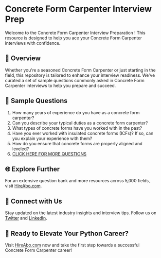 # Concrete Form Carpenter Interview Prep

Welcome to the Concrete Form Carpenter Interview Preparation ! This resource is designed to help you ace your Concrete Form Carpenter interviews with confidence.

## 🚀 Overview

Whether you're a seasoned Concrete Form Carpenter or just starting in the field, this repository is tailored to enhance your interview readiness. We've curated a set of sample questions commonly asked in Concrete Form Carpenter interviews to help you prepare and succeed.

## 📝 Sample Questions

1. How many years of experience do you have as a concrete form carpenter?
2. Can you describe your typical duties as a concrete form carpenter?
3. What types of concrete forms have you worked with in the past?
4. Have you ever worked with insulated concrete forms (ICFs)? If so, can you explain your experience with them?
5. How do you ensure that concrete forms are properly aligned and leveled?
6. [CLICK HERE FOR MORE QUESTIONS](https://hireabo.com/job/12_2_7/Concrete%20Form%20Carpenter)

## 🌐 Explore Further

For an extensive question bank and more resources across 5,000 fields, visit [HireAbo.com](https://www.hireabo.com).

## 📱 Connect with Us

Stay updated on the latest industry insights and interview tips. Follow us on [Twitter](https://twitter.com/hireabo) and [LinkedIn](https://www.linkedin.com/in/hire-abo-3609972a8/).

## 🚀 Ready to Elevate Your Python Career?

Visit [HireAbo.com](https://www.hireabo.com) now and take the first step towards a successful Concrete Form Carpenter career!